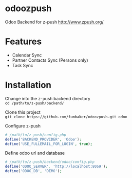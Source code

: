 # odoozpush
Odoo Backend for z-push http://www.zpush.org/

# Features
* Calendar Sync
* Partner Contacts Sync (Persons only)
* Task Sync

# Installation
Change into the z-push backend directory<br>
`cd /path/to/z-push/backend/`

Clone this project<br>
`git clone https://github.com/funbaker/odoozpush.git odoo`

Configure z-push
```php
# /path/to/z-push/config.php
define('BACKEND_PROVIDER', 'Odoo');
define('USE_FULLEMAIL_FOR_LOGIN', true);
```
Define odoo url and database
```php
# /path/to/z-push/backend/odoo/config.php
define('ODOO_SERVER', 'http://localhost:8069');
define('ODOO_DB', 'DEMO');
```
